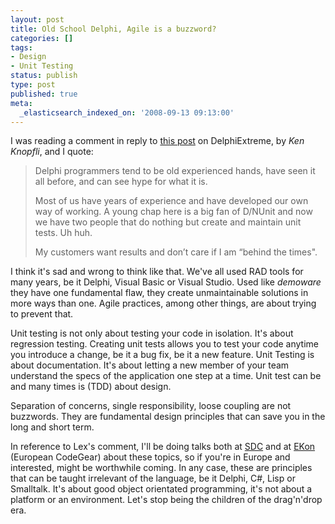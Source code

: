 ```yaml
---
layout: post
title: Old School Delphi, Agile is a buzzword?
categories: []
tags:
- Design
- Unit Testing
status: publish
type: post
published: true
meta:
  _elasticsearch_indexed_on: '2008-09-13 09:13:00'
---
```

<p>I was reading a comment in reply to <a href="http://delphixtreme.com/wordpress/?p=22">this post</a> on DelphiExtreme, by <em>Ken Knopfli</em>, and I quote:</p>  <blockquote>	   	<p>	Delphi programmers tend to be old experienced hands, have seen it all before, and can see hype for what it is.	</p>	    	<p>	Most of us have years of experience and have developed our own way of working. A young chap here is a big fan of D/NUnit and now we have two people that do nothing but create and maintain unit tests. Uh huh.	</p>	    	<p>	My customers want results and don&rsquo;t care if I am &ldquo;behind the times&quot;.	</p>	 </blockquote>  <p>I think it&#039;s sad and wrong to think like that. We&#039;ve all used RAD tools for many years, be it Delphi, Visual Basic or Visual Studio. Used like <em>demoware </em>they have one fundamental flaw, they create unmaintainable solutions in more ways than one. Agile practices, among other things, are about trying to prevent that. </p>  <p>Unit testing is not only about testing your code in isolation. It&#039;s about regression testing. Creating unit tests allows you to test your code anytime you introduce a change, be it a bug fix, be it a new feature. Unit Testing is about documentation. It&#039;s about letting a new member of your team understand the specs of the application one step at a time. Unit test can be and many times is (TDD) about design. </p>  <p>Separation of concerns, single responsibility, loose coupling are not buzzwords. They are fundamental design principles that can save you in the long and short term. </p>  <p>In reference to Lex&#039;s comment, I&#039;ll be doing talks both at <a href="http://www.sdc.nl">SDC</a> and at <a href="http://entwicklerkonferenz.de">EKon</a> (European CodeGear) about these topics, so if you&#039;re in Europe and interested, might be worthwhile coming. In any case, these are principles that can be taught irrelevant of the language, be it Delphi, C#, Lisp or Smalltalk. It&#039;s about good object orientated programming, it&#039;s not about a platform or an environment. Let&#039;s stop being the children of the drag&#039;n&#039;drop era. </p>
